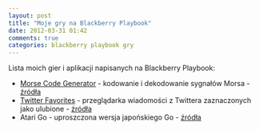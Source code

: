 ```yaml
---
layout: post
title: "Moje gry na Blackberry Playbook"
date: 2012-03-31 01:42
comments: true
categories: blackberry playbook gry
---
```

Lista moich gier i aplikacji napisanych na Blackberry Playbook:

 - [Morse Code Generator](http://appworld.blackberry.com/webstore/content/27601/) - kodowanie i dekodowanie sygnałów Morsa - [źródła](http://imrahil.github.com/Morse-Code-Generator/)
 - [Twitter Favorites](http://appworld.blackberry.com/webstore/content/83657/) - przeglądarka wiadomości z Twittera zaznaczonych jako ulubione - [źródła](http://imrahil.github.com/PlaybookTwitFavorites)
 - Atari Go - uproszczona wersja japońskiego Go - [źródła](http://imrahil.github.com/atari-go/)
